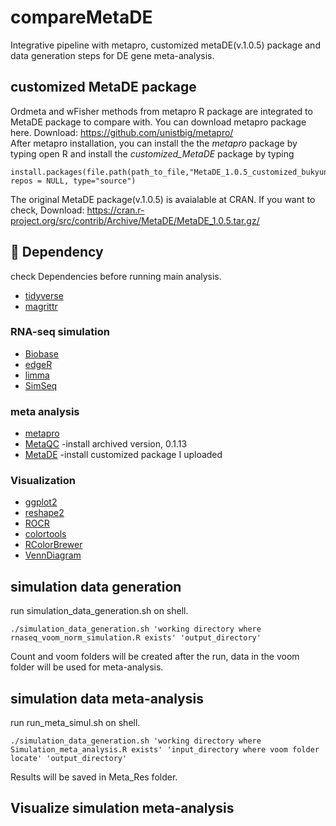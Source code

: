 # compareMetaDE
Integrative pipeline with metapro, customized metaDE(v.1.0.5) package and data generation steps for DE gene meta-analysis.

## customized MetaDE package
Ordmeta and wFisher methods from metapro R package are integrated to MetaDE package to compare with.
You can download metapro package here. Download: <a href="https://github.com/unistbig/metapro/">https://github.com/unistbig/metapro/</a><br>
After metapro installation, you can install the the <i>metapro</i> package by typing 
open R and install the <i>customized_MetaDE</i> package by typing 

```
install.packages(file.path(path_to_file,"MetaDE_1.0.5_customized_bukyung.tar.gz"), repos = NULL, type="source")
```
The original MetaDE package(v.1.0.5) is avaialable at CRAN. 
If you want to check, Download: <a href=" https://cran.r-project.org/src/contrib/Archive/MetaDE/MetaDE_1.0.5.tar.gz/"> https://cran.r-project.org/src/contrib/Archive/MetaDE/MetaDE_1.0.5.tar.gz/</a><br>

## :paperclip: Dependency
check Dependencies before running main analysis.

* [tidyverse](https://github.com/tidyverse/tidyverse)
* [magrittr](https://github.com/tidyverse/magrittr)

### RNA-seq simulation
* [Biobase](https://bioconductor.org/packages/Biobase)
* [edgeR](https://bioconductor.org/packages/edgeR)
* [limma](https://bioconductor.org/packages/limma)
* [SimSeq](https://CRAN.R-project.org/package=SimSeq)

### meta analysis
* [metapro](https://github.com/unistbig/metapro)
* [MetaQC](https://CRAN.R-project.org/package=MetaQC) -install archived version, 0.1.13
* [MetaDE](https://github.com/unistbig/compareMetaDE/blob/main/MetaDE_1.0.5_customized_bukyung.tar.gz) -install customized package I uploaded
 
 ### Visualization
* [ggplot2](https://CRAN.R-project.org/package=ggplot2)
* [reshape2](https://cran.r-project.org/package=reshape2)
* [ROCR](https://cran.r-project.org/package=ROCR)
* [colortools](https://cran.r-project.org/package=colortools)
* [RColorBrewer](https://cran.r-project.org/package=RColorBrewer)
* [VennDiagram](https://CRAN.R-project.org/package=VennDiagram)

## simulation data generation
run simulation_data_generation.sh on shell.

```
./simulation_data_generation.sh 'working directory where rnaseq_voom_norm_simulation.R exists' 'output_directory'
```
Count and voom folders will be created after the run, data in the voom folder will be used for meta-analysis.

## simulation data meta-analysis
run run_meta_simul.sh on shell.
```
./simulation_data_generation.sh 'working directory where Simulation_meta_analysis.R exists' 'input_directory where voom folder locate' 'output_directory'
```
 Results will be saved in Meta_Res folder.

## Visualize simulation meta-analysis
